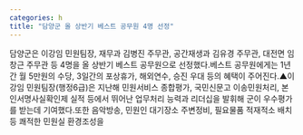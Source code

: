 ```yaml
---
categories: h
title: "담양군 올 상반기 베스트 공무원 4명 선정"
---
```

담양군은 이강임 민원팀장, 재무과 김병진 주무관, 공간재생과 김유경 주무관, 대전면 임창근 주무관 등 4명을 올 상반기 베스트 공무원으로 선정했다.베스트 공무원에게는 1년간 월 5만원의 수당, 3일간의 포상휴가, 해외연수, 승진 우대 등의 혜택이 주어진다.▲이강임 민원팀장(행정6급)은 지난해 민원서비스 종합평가, 국민신문고 이송민원처리, 본인서명사실확인제 실적 등에서 뛰어난 업무처리 능력과 리더십을 발휘해 군이 우수평가를 받는데 기여했다.또한 음악방송, 민원인 대기장소 주변정비, 필요물품 적재적소 배치 등 쾌적한 민원실 환경조성을